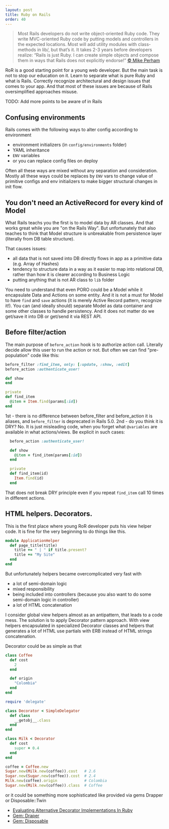 ```yaml
---
layout: post
title: Ruby on Rails
order: 40
---
```


> Most Rails developers do not write object-oriented Ruby code. They write MVC-oriented Ruby code by putting models and controllers in the expected locations. Most will add utility modules with class-methods in lib/, but that’s it. It takes 2-3 years before developers realize: “Rails is just Ruby. I can create simple objects and compose them in ways that Rails does not explicitly endorse!”
[&copy; Mike Perham](https://www.mikeperham.com/2012/05/05/five-common-rails-mistakes/)

RoR is a good starting point for a young web developer. But the main task is not to stop our education on it. Learn to separate what is pure Ruby and what is Rails. Correctly recognize architectural and design issues that comes to your app. And that most of these issues are because of Rails oversimplified approaches misuse.

TODO: Add more points to be aware of in Rails

## Confusing environments

Rails comes with the following ways to alter config according to environment

* environment initializers (in `config/environments` folder) 
* YAML inheritance
* `ENV` variables
* or you can replace config files on deploy

Often all these ways are mixed without any separation and consideration.
Mostly all these ways could be replaces by `ENV` vars to change value of primitive configs and env initializers to make bigger structural changes in init flow.

## You don't need an ActiveRecord for every kind of Model

What Rails teachs you the first is to model data by AR classes. And that works great while you are "on the Rails Way". But unfortunately that also teaches to think that Model structure is unbreakable from persistence layer (literally from DB table structure).

That causes issues:

* all data that is not saved into DB directly flows in app as a primitive data (e.g. Array of Hashes)
* tendency to structure data in a way as it easier to map into relational DB, rather than how it is clearer according to Business Logic
* putting anything that is not AR class to `lib` folder

You need to understand that even PORO could be a Model while it encapsulate Data and Actions on some entity. And it is not a must for Model to have `find` and `save` actions (it is merely Active Record pattern, recognize it!). You can (and ideally should) separate Model as data container and some other classes to handle persistency. And it does not matter do we get/save it into DB or get/send it via REST API. 


## Before filter/action

The main purpose of `before_action` hook is to authorize action call. Literally decide allow this user to run the action or not. But often we can find "pre-population" code like this:

```ruby
before_filter :find_item, only: [:update, :show, :edit]
before_action :authenticate_user!

def show
end

private
def find_item
  @item = Item.find(params[:id])
end
```

1st - there is no difference between before_filter and before_action it is aliases, and `before_filter` is deprecated in Rails 5.0.
2nd - do you think it is DRY? No. It is just misleading code, when you forget what `@variables` are available in what actions/views.
Be explicit in such cases:

```ruby
  before_action :authenticate_user!

  def show
    @item = find_item(params[:id])
  end

  private
  def find_item(id)
    Item.find(id)
  end
```

That does not break DRY principle even if you repeat `find_item` call 10 times in different actions.

## HTML helpers. Decorators.

This is the first place where young RoR developer puts his view helper code. It is fine for the very beginning to do things like this.

```ruby
module ApplicationHelper
  def page_title(title)
    title += " | " if title.present?
    title += "My Site"
  end
end
```

But unfortunately helpers became overcomplicated very fast with

* a lot of semi-domain logic
* mixed responsibility
* being included into controllers (because you also want to do some semi-domain logic in controller)
* a lot of HTML concatenation

I consider global view helpers almost as an antipattern, that leads to a code mess. The solution is to apply Decorator pattern approach. With view helpers encapsulated in specialized Decorator classes and helpers that generates a lot of HTML use partials with ERB instead of HTML strings concatenation.

Decorator could be as simple as that 

```ruby
class Coffee
  def cost
    2
  end

  def origin
    "Colombia"
  end
end

require 'delegate'

class Decorator < SimpleDelegator
  def class
    __getobj__.class
  end
end

class Milk < Decorator
  def cost
    super + 0.4
  end
end

coffee = Coffee.new
Sugar.new(Milk.new(coffee)).cost   # 2.6
Sugar.new(Sugar.new(coffee)).cost  # 2.4
Milk.new(coffee).origin            # Colombia
Sugar.new(Milk.new(coffee)).class  # Coffee
```

or it could be something more sophisticated like provided via gems Drapper or Disposable::Twin

* [Evaluating Alternative Decorator Implementations In Ruby](https://robots.thoughtbot.com/evaluating-alternative-decorator-implementations-in)
* [Gem: Draper](https://github.com/drapergem/draper)
* [Gem: Disposable](https://github.com/apotonick/disposable)
